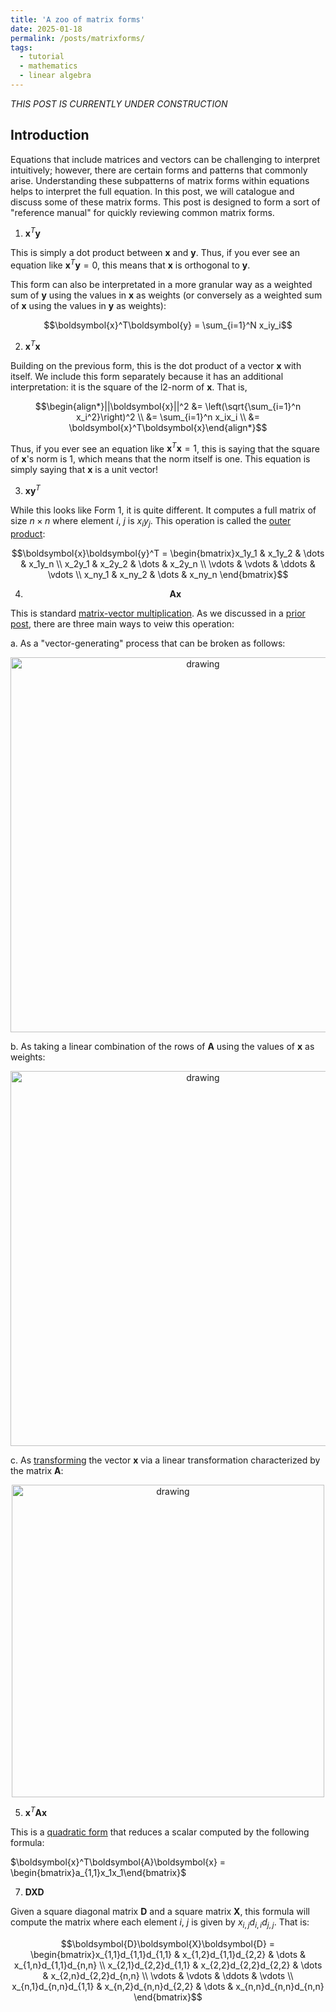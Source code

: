 ```yaml
---
title: 'A zoo of matrix forms'
date: 2025-01-18
permalink: /posts/matrixforms/
tags:
  - tutorial
  - mathematics
  - linear algebra
---
```


_THIS POST IS CURRENTLY UNDER CONSTRUCTION_

Introduction
------------

Equations that include matrices and vectors can be challenging to interpret intuitively; however, there are certain forms and patterns that commonly arise. Understanding these subpatterns of matrix forms within equations helps to interpret the full equation. In this post, we will catalogue and discuss some of these matrix forms. This post is designed to form a sort of "reference manual" for quickly reviewing common matrix forms.

1. $\boldsymbol{x}^T\boldsymbol{y}$

This is simply a dot product between $\boldsymbol{x}$ and $\boldsymbol{y}$. Thus, if you ever see an equation like $\boldsymbol{x}^T\boldsymbol{y} = 0$, this means that $\boldsymbol{x}$ is orthogonal to $\boldsymbol{y}$. 

This form can also be interpretated in a more granular way as a weighted sum of $\boldsymbol{y}$ using the values in $\boldsymbol{x}$ as weights (or conversely as a weighted sum of $\boldsymbol{x}$ using the values in $\boldsymbol{y}$ as weights):

$$\boldsymbol{x}^T\boldsymbol{y} = \sum_{i=1}^N x_iy_i$$

2. $\boldsymbol{x}^T\boldsymbol{x}$

Building on the previous form, this is the dot product of a vector $\boldsymbol{x}$ with itself. We include this form separately because it has an additional interpretation: it is the square of the l2-norm of $\boldsymbol{x}$. That is,

$$\begin{align*}||\boldsymbol{x}||^2 &= \left(\sqrt{\sum_{i=1}^n x_i^2}\right)^2 \\ &= \sum_{i=1}^n x_ix_i \\ &= \boldsymbol{x}^T\boldsymbol{x}\end{align*}$$

Thus, if you ever see an equation like $\boldsymbol{x}^T\boldsymbol{x} = 1$, this is saying that the square of $\boldsymbol{x}$'s norm is 1, which means that the norm itself is one. This equation is simply saying that $\boldsymbol{x}$ is a unit vector!

3. $\boldsymbol{x}\boldsymbol{y}^T$

While this looks like Form 1, it is quite different. It computes a full matrix of size $n \times n$ where element $i$, $j$ is $x_iy_j$. This operation is called the [outer product](https://en.wikipedia.org/wiki/Outer_product):

$$\boldsymbol{x}\boldsymbol{y}^T = \begin{bmatrix}x_1y_1 & x_1y_2 & \dots & x_1y_n \\ x_2y_1 & x_2y_2 & \dots & x_2y_n \\ \vdots & \vdots & \ddots & \vdots \\ x_ny_1 & x_ny_2 & \dots & x_ny_n \end{bmatrix}$$

4. $$\boldsymbol{Ax}$$

This is standard [matrix-vector multiplication](https://mbernste.github.io/posts/matrix_vector_mult/). As we discussed in a [prior post](https://mbernste.github.io/posts/matrix_vector_mult/), there are three main ways to veiw this operation:

a. As a "vector-generating" process that can be broken as follows:

<center><img src="https://raw.githubusercontent.com/mbernste/mbernste.github.io/master/images/matrix_vec_mult_as_process.png" alt="drawing" width="600"/></center>

b. As taking a linear combination of the rows of $\boldsymbol{A}$ using the values of $\boldsymbol{x}$ as weights:

<center><img src="https://raw.githubusercontent.com/mbernste/mbernste.github.io/master/images/matrix_vec_mult_as_lin_comb.png" alt="drawing" width="600"/></center>

c. As [transforming](https://mbernste.github.io/posts/matrices_linear_transformations/)  the vector $\boldsymbol{x}$ via a linear transformation characterized by the matrix $\boldsymbol{A}$: 

<center><img src="https://raw.githubusercontent.com/mbernste/mbernste.github.io/master/images/matrix_as_function.png" alt="drawing" width="500"/></center>

5. $\boldsymbol{x}^T\boldsymbol{A}\boldsymbol{x}$

This is a [quadratic form](https://en.wikipedia.org/wiki/Quadratic_form) that reduces a scalar computed by the following formula:

$\boldsymbol{x}^T\boldsymbol{A}\boldsymbol{x} = \begin{bmatrix}a_{1,1}x_1x_1\end{bmatrix}$



7. $\boldsymbol{D}\boldsymbol{X}\boldsymbol{D}$

Given a square diagonal matrix $\boldsymbol{D}$ and a square matrix $\boldsymbol{X}$, this formula will compute the matrix where each element $i$, $j$ is given by $x_{i,j}d_{i,i}d_{j,j}$. That is:

$$\boldsymbol{D}\boldsymbol{X}\boldsymbol{D} = \begin{bmatrix}x_{1,1}d_{1,1}d_{1,1} & x_{1,2}d_{1,1}d_{2,2} & \dots  & x_{1,n}d_{1,1}d_{n,n} \\  x_{2,1}d_{2,2}d_{1,1} & x_{2,2}d_{2,2}d_{2,2} & \dots  & x_{2,n}d_{2,2}d_{n,n} \\ \vdots & \vdots & \ddots & \vdots \\  x_{n,1}d_{n,n}d_{1,1} & x_{n,2}d_{n,n}d_{2,2} & \dots  & x_{n,n}d_{n,n}d_{n,n} \end{bmatrix}$$

   


